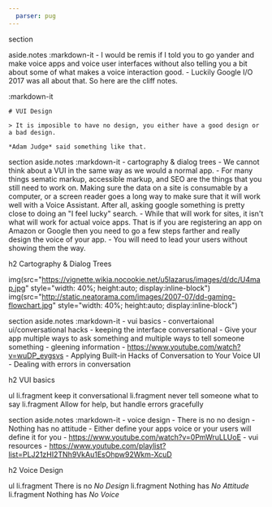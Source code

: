 ```yaml
---
  parser: pug
---
```

section

  aside.notes
    :markdown-it
      - I would be remis if I told you to go yander and make voice apps and voice user interfaces without also telling you a bit about some of what makes a voice interaction good.
      - Luckily Google I/O 2017 was all about that. So here are the cliff notes.

  :markdown-it

    # VUI Design

    > It is imposible to have no design, you either have a good design or a bad design.

    *Adam Judge* said something like that.

section
  aside.notes
    :markdown-it
      - cartography & dialog trees
        - We cannot think about a VUI in the same way as we would a normal app.
        - For many things sematic markup, accessible markup, and SEO are the things that you still need to work on. Making sure the data on a site is consumable by a computer, or a screen reader goes a long way to make sure that it will work well with a Voice Assistant. After all, asking google something is pretty close to doing an "I feel lucky" search.
        - While that will work for sites, it isn't what will work for actual voice apps. That is if you are registering an app on Amazon or Google then you need to go a few steps farther and really design the voice of your app.
        - You will need to lead your users without showing them the way.

  h2 Cartography & Dialog Trees

  img(src="https://vignette.wikia.nocookie.net/u5lazarus/images/d/dc/U4map.jpg" style="width: 40%; height:auto; display:inline-block")
  img(src="http://static.neatorama.com/images/2007-07/dd-gaming-flowchart.jpg" style="width: 40%; height:auto; display:inline-block")

section
  aside.notes
    :markdown-it
      - vui basics
        - convertaional ui/conversational hacks
          - keeping the interface conversational
            - Give your app multiple ways to ask something and multiple ways to tell someone something
          - gleening information
          - https://www.youtube.com/watch?v=wuDP_eygsvs
          - Applying Built-in Hacks of Conversation to Your Voice UI
        - Dealing with errors in conversation

  h2 VUI basics

  ul
    li.fragment keep it conversational
    li.fragment never tell someone what to say
    li.fragment Allow for help, but handle errors gracefully

section
  aside.notes
    :markdown-it
      - voice design
        - There is no no design
        - Nothing has no attitude
        - Either define your apps voice or your users will define it for you
        - https://www.youtube.com/watch?v=0PmWruLLUoE
      - vui resources
        - https://www.youtube.com/playlist?list=PLJ21zHI2TNh9VkAu1EsOhpw92Wkm-XcuD

  h2 Voice Design

  ul
    li.fragment There is no <i>No Design</i>
    li.fragment Nothing has <i>No Attitude</i>
    li.fragment Nothing has <i>No Voice</i>
